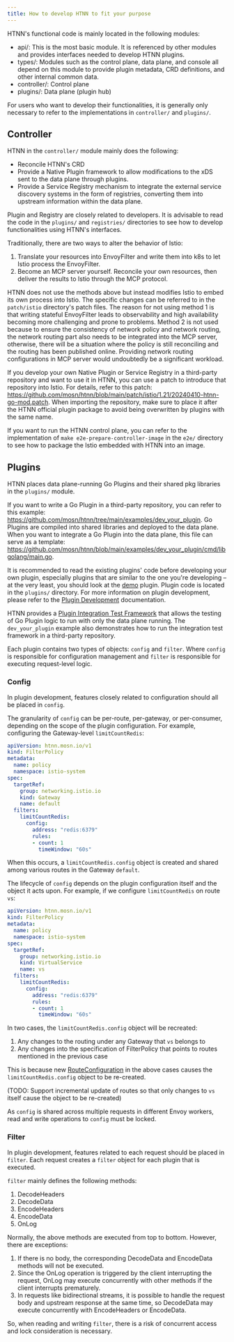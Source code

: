 ```yaml
---
title: How to develop HTNN to fit your purpose
---
```


HTNN's functional code is mainly located in the following modules:

* api/: This is the most basic module. It is referenced by other modules and provides interfaces needed to develop HTNN plugins.
* types/: Modules such as the control plane, data plane, and console all depend on this module to provide plugin metadata, CRD definitions, and other internal common data.
* controller/: Control plane
* plugins/: Data plane (plugin hub)

For users who want to develop their functionalities, it is generally only necessary to refer to the implementations in `controller/` and `plugins/`.

## Controller

HTNN in the `controller/` module mainly does the following:

* Reconcile HTNN's CRD
* Provide a Native Plugin framework to allow modifications to the xDS sent to the data plane through plugins.
* Provide a Service Registry mechanism to integrate the external service discovery systems in the form of registries, converting them into upstream information within the data plane.

Plugin and Registry are closely related to developers. It is advisable to read the code in the `plugins/` and `registries/` directories to see how to develop functionalities using HTNN's interfaces.

Traditionally, there are two ways to alter the behavior of Istio:

1. Translate your resources into EnvoyFilter and write them into k8s to let Istio process the EnvoyFilter.
2. Become an MCP server yourself. Reconcile your own resources, then deliver the results to Istio through the MCP protocol.

HTNN does not use the methods above but instead modifies Istio to embed its own process into Istio. The specific changes can be referred to in the `patch/istio` directory's patch files. The reason for not using method 1 is that writing stateful EnvoyFilter leads to observability and high availability becoming more challenging and prone to problems. Method 2 is not used because to ensure the consistency of network policy and network routing, the network routing part also needs to be integrated into the MCP server, otherwise, there will be a situation where the policy is still reconciling and the routing has been published online. Providing network routing configurations in MCP server would undoubtedly be a significant workload.

If you develop your own Native Plugin or Service Registry in a third-party repository and want to use it in HTNN, you can use a patch to introduce that repository into Istio. For details, refer to this patch: https://github.com/mosn/htnn/blob/main/patch/istio/1.21/20240410-htnn-go-mod.patch. When importing the repository, make sure to place it after the HTNN official plugin package to avoid being overwritten by plugins with the same name.

If you want to run the HTNN control plane, you can refer to the implementation of `make e2e-prepare-controller-image` in the `e2e/` directory to see how to package the Istio embedded with HTNN into an image.

## Plugins

HTNN places data plane-running Go Plugins and their shared pkg libraries in the `plugins/` module.

If you want to write a Go Plugin in a third-party repository, you can refer to this example: https://github.com/mosn/htnn/tree/main/examples/dev_your_plugin. Go Plugins are compiled into shared libraries and deployed to the data plane. When you want to integrate a Go Plugin into the data plane, this file can serve as a template: https://github.com/mosn/htnn/blob/main/examples/dev_your_plugin/cmd/libgolang/main.go.

It is recommended to read the existing plugins' code before developing your own plugin, especially plugins that are similar to the one you're developing – at the very least, you should look at the [demo](https://github.com/mosn/htnn/tree/main/plugins/plugins/demo) plugin. Plugin code is located in the `plugins/` directory. For more information on plugin development, please refer to the [Plugin Development](./plugin_development) documentation.

HTNN provides a [Plugin Integration Test Framework](./plugin_integration_test_framework) that allows the testing of Go Plugin logic to run with only the data plane running. The `dev_your_plugin` example also demonstrates how to run the integration test framework in a third-party repository.

Each plugin contains two types of objects: `config` and `filter`. Where `config` is responsible for configuration management and `filter` is responsible for executing request-level logic.

### Config

In plugin development, features closely related to configuration should all be placed in `config`.

The granularity of `config` can be per-route, per-gateway, or per-consumer, depending on the scope of the plugin configuration. For example, configuring the Gateway-level `limitCountRedis`:

```yaml
apiVersion: htnn.mosn.io/v1
kind: FilterPolicy
metadata:
  name: policy
  namespace: istio-system
spec:
  targetRef:
    group: networking.istio.io
    kind: Gateway
    name: default
  filters:
    limitCountRedis:
      config:
        address: "redis:6379"
        rules:
        - count: 1
          timeWindow: "60s"
```

When this occurs, a `limitCountRedis.config` object is created and shared among various routes in the Gateway `default`.

The lifecycle of `config` depends on the plugin configuration itself and the object it acts upon. For example, if we configure `limitCountRedis` on route `vs`:

```yaml
apiVersion: htnn.mosn.io/v1
kind: FilterPolicy
metadata:
  name: policy
  namespace: istio-system
spec:
  targetRef:
    group: networking.istio.io
    kind: VirtualService
    name: vs
  filters:
    limitCountRedis:
      config:
        address: "redis:6379"
        rules:
        - count: 1
          timeWindow: "60s"
```

In two cases, the `limitCountRedis.config` object will be recreated:
1. Any changes to the routing under any Gateway that `vs` belongs to
2. Any changes into the specification of FilterPolicy that points to routes mentioned in the previous case

This is because new [RouteConfiguration](https://www.envoyproxy.io/docs/envoy/latest/api-v3/config/route/v3/route.proto#envoy-v3-api-msg-config-route-v3-routeconfiguration) in the above cases causes the `limitCountRedis.config` object to be re-created.

(TODO: Support incremental update of routes so that only changes to `vs` itself cause the object to be re-created)

As `config` is shared across multiple requests in different Envoy workers, read and write operations to `config` must be locked.

### Filter

In plugin development, features related to each request should be placed in `filter`. Each request creates a `filter` object for each plugin that is executed.

`filter` mainly defines the following methods:

1. DecodeHeaders
2. DecodeData
3. EncodeHeaders
4. EncodeData
5. OnLog

Normally, the above methods are executed from top to bottom. However, there are exceptions:

1. If there is no body, the corresponding DecodeData and EncodeData methods will not be executed.
2. Since the OnLog operation is triggered by the client interrupting the request, OnLog may execute concurrently with other methods if the client interrupts prematurely.
3. In requests like bidirectional streams, it is possible to handle the request body and upstream response at the same time, so DecodeData may execute concurrently with EncodeHeaders or EncodeData.

So, when reading and writing `filter`, there is a risk of concurrent access and lock consideration is necessary.
